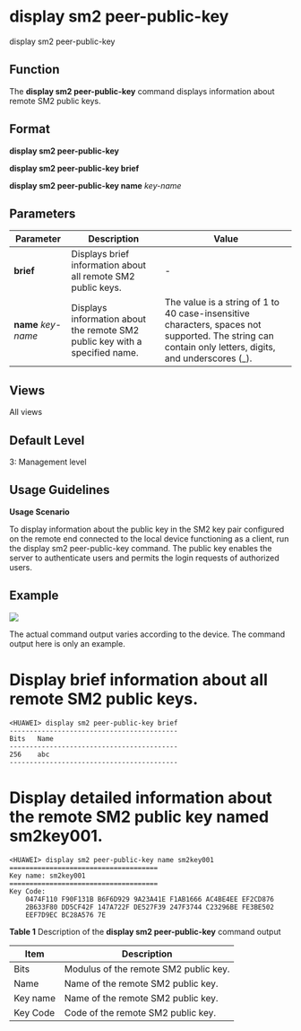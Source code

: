 display sm2 peer-public-key
===========================

display sm2 peer-public-key

Function
--------

The **display sm2 peer-public-key** command displays information about remote SM2 public keys.



Format
------

**display sm2 peer-public-key**

**display sm2 peer-public-key brief**

**display sm2 peer-public-key name** *key-name*



Parameters
----------

| Parameter | Description | Value |
| --- | --- | --- |
| **brief** | Displays brief information about all remote SM2 public keys. | - |
| **name** *key-name* | Displays information about the remote SM2 public key with a specified name. | The value is a string of 1 to 40 case-insensitive characters, spaces not supported. The string can contain only letters, digits, and underscores (\_). |




Views
-----

All views



Default Level
-------------

3: Management level



Usage Guidelines
----------------

**Usage Scenario**

To display information about the public key in the SM2 key pair configured on the remote end connected to the local device functioning as a client, run the display sm2 peer-public-key command. The public key enables the server to authenticate users and permits the login requests of authorized users.



Example
-------

![](../public_sys-resources/note_3.0-en-us.png)
 

The actual command output varies according to the device. The command output here is only an example.



# Display brief information about all remote SM2 public keys.
```
<HUAWEI> display sm2 peer-public-key brief
------------------------------------------
Bits   Name                           
------------------------------------------
256    abc                      
------------------------------------------

```

# Display detailed information about the remote SM2 public key named sm2key001.
```
<HUAWEI> display sm2 peer-public-key name sm2key001
=====================================
Key name: sm2key001
=====================================
Key Code: 
    0474F110 F90F131B B6F6D929 9A23A41E F1AB1666 AC4BE4EE EF2CD876
    2B633F80 DD5CF42F 147A722F DE527F39 247F3744 C23296BE FE3BE502
    EEF7D9EC BC28A576 7E

```


**Table 1** Description of the
**display sm2 peer-public-key** command output

| Item | Description |
| --- | --- |
| Bits | Modulus of the remote SM2 public key. |
| Name | Name of the remote SM2 public key. |
| Key name | Name of the remote SM2 public key. |
| Key Code | Code of the remote SM2 public key. |